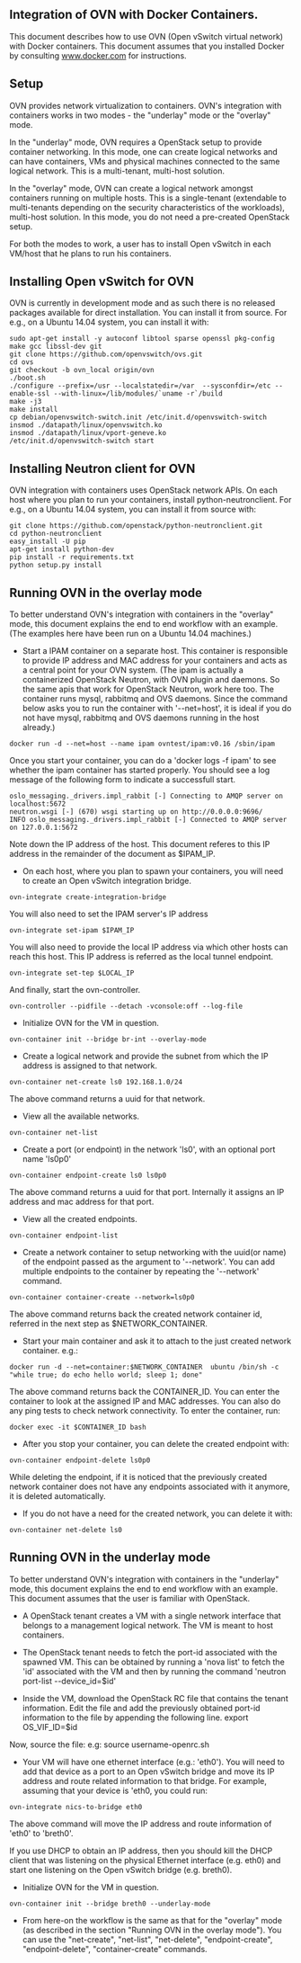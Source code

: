 Integration of OVN with Docker Containers.
-----------------------------------------

This document describes how to use OVN (Open vSwitch virtual network) with
Docker containers.  This document assumes that you installed Docker
by consulting www.docker.com for instructions.

Setup
-----

OVN provides network virtualization to containers.  OVN's integration with
containers works in two modes - the "underlay" mode or the "overlay" mode.

In the "underlay" mode, OVN requires a OpenStack setup to provide container
networking. In this mode, one can create logical networks and can have
containers, VMs and physical machines connected to the same logical network.
This is a multi-tenant, multi-host solution.

In the "overlay" mode, OVN can create a logical network amongst containers
running on multiple hosts. This is a single-tenant (extendable to multi-tenants
depending on the security characteristics of the workloads), multi-host
solution. In this mode, you do not need a pre-created OpenStack setup.

For both the modes to work, a user has to install Open vSwitch in each VM/host
that he plans to run his containers.

Installing Open vSwitch for OVN
-------------------------------
OVN is currently in development mode and as such there is no released packages
available for direct installation. You can install it from source. For e.g., on
a Ubuntu 14.04 system, you can install it with:

```
sudo apt-get install -y autoconf libtool sparse openssl pkg-config make gcc libssl-dev git
git clone https://github.com/openvswitch/ovs.git
cd ovs
git checkout -b ovn_local origin/ovn
./boot.sh
./configure --prefix=/usr --localstatedir=/var  --sysconfdir=/etc --enable-ssl --with-linux=/lib/modules/`uname -r`/build
make -j3 
make install
cp debian/openvswitch-switch.init /etc/init.d/openvswitch-switch
insmod ./datapath/linux/openvswitch.ko
insmod ./datapath/linux/vport-geneve.ko
/etc/init.d/openvswitch-switch start
```

Installing Neutron client for OVN
---------------------------------
OVN integration with containers uses OpenStack network APIs. On each host where
you plan to run your containers, install python-neutronclient. For e.g., on
a Ubuntu 14.04 system, you can install it from source with:

```
git clone https://github.com/openstack/python-neutronclient.git
cd python-neutronclient
easy_install -U pip
apt-get install python-dev
pip install -r requirements.txt
python setup.py install
```

Running OVN in the overlay mode
-------------------------------

To better understand OVN's integration with containers in the "overlay"
mode, this document explains the end to end workflow with an example.
(The examples here have been run on a Ubuntu 14.04 machines.)

* Start a IPAM container on a separate host. This container is responsible to
provide IP address and MAC address for your containers and acts as
a central point for your OVN system.
(The ipam is actually a containerized OpenStack Neutron, with OVN plugin
and daemons.  So the same apis that work for OpenStack Neutron, work here too.
The container runs mysql, rabbitmq and OVS daemons. Since the command
below asks you to run the container with '--net=host', it is ideal
if you do not have mysql, rabbitmq and OVS daemons running in the
host already.)

```
docker run -d --net=host --name ipam ovntest/ipam:v0.16 /sbin/ipam
```

Once you start your container, you can do a 'docker logs -f ipam' to see
whether the ipam container has started properly. You should see a log
message of the following form to indicate a successfull start.

```
oslo_messaging._drivers.impl_rabbit [-] Connecting to AMQP server on localhost:5672
neutron.wsgi [-] (670) wsgi starting up on http://0.0.0.0:9696/
INFO oslo_messaging._drivers.impl_rabbit [-] Connected to AMQP server on 127.0.0.1:5672
```

Note down the IP address of the host. This document referes to this IP address
in the remainder of the document as $IPAM_IP.

* On each host, where you plan to spawn your containers, you will need to
create an Open vSwitch integration bridge.

```
ovn-integrate create-integration-bridge
```

You will also need to set the IPAM server's IP address

```
ovn-integrate set-ipam $IPAM_IP
```

You will also need to provide the local IP address
via which other hosts can reach this host. This IP address
is referred as the local tunnel endpoint.

```
ovn-integrate set-tep $LOCAL_IP
```

And finally, start the ovn-controller.
```
ovn-controller --pidfile --detach -vconsole:off --log-file
```

* Initialize OVN for the VM in question.

```
ovn-container init --bridge br-int --overlay-mode
```

* Create a logical network and provide the subnet from which
the IP address is assigned to that network.

```
ovn-container net-create ls0 192.168.1.0/24
```

The above command returns a uuid for that network.

* View all the available networks.

```
ovn-container net-list
```

* Create a port (or endpoint) in the network 'ls0', with an optional port name
'ls0p0'

```
ovn-container endpoint-create ls0 ls0p0
```

The above command returns a uuid for that port. Internally it assigns
an IP address and mac address for that port.

* View all the created endpoints.

```
ovn-container endpoint-list
```

* Create a network container to setup networking with the uuid(or name) of the
endpoint passed as the argument to '--network'. You can add multiple
endpoints to the container by repeating the '--network' command.

```
ovn-container container-create --network=ls0p0
```

The above command returns back the created network container id, referred in
the next step as $NETWORK_CONTAINER.

* Start your main container and ask it to attach to the just created
network container. e.g.:

```
docker run -d --net=container:$NETWORK_CONTAINER  ubuntu /bin/sh -c "while true; do echo hello world; sleep 1; done"
```

The above command returns back the CONTAINER_ID. You can enter the container
to look at the assigned IP and MAC addresses. You can also do any ping tests to
check network connectivity. To enter the container, run:

```
docker exec -it $CONTAINER_ID bash
```

* After you stop your container, you can delete the created endpoint with:

```
ovn-container endpoint-delete ls0p0
```

While deleting the endpoint, if it is noticed that the previously created
network container does not have any endpoints associated with it anymore,
it is deleted automatically.

* If you do not have a need for the created network, you can delete it with:

```
ovn-container net-delete ls0
```

Running OVN in the underlay mode
--------------------------------

To better understand OVN's integration with containers in the "underlay"
mode, this document explains the end to end workflow with an example. This
document assumes that the user is familiar with OpenStack.

* A OpenStack tenant creates a VM with a single network interface that
belongs to a management logical network.  The VM is meant to host containers.

* The OpenStack tenant needs to fetch the port-id associated with the
spawned VM. This can be obtained by running a 'nova list' to fetch the
'id' associated with the VM and then by running the command
'neutron port-list --device_id=$id'

* Inside the VM, download the OpenStack RC file that contains the tenant
information. Edit the file and add the previously obtained port-id information
to the file by appending the following line.
export OS_VIF_ID=$id

Now, source the file: e.g:
source username-openrc.sh

* Your VM will have one ethernet interface (e.g.: 'eth0'). You will need to
add that device as a port to an Open vSwitch bridge and move its IP address
and route related information to that bridge. For example, assuming that
your device is 'eth0, you could run:

```
ovn-integrate nics-to-bridge eth0
```

The above command will move the IP address and route information of 'eth0'
to 'breth0'.

If you use DHCP to obtain an IP address, then you should kill the
DHCP client that was listening on the physical Ethernet interface
(e.g. eth0) and start one listening on the Open vSwitch bridge
(e.g. breth0).

* Initialize OVN for the VM in question.

```
ovn-container init --bridge breth0 --underlay-mode
```

* From here-on the workflow is the same as that for the "overlay" mode
(as described in the section "Running OVN in the overlay mode"). You
can use the "net-create", "net-list", "net-delete", "endpoint-create",
"endpoint-delete", "container-create" commands.

